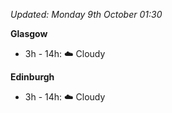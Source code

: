 *Updated: Monday 9th October 01:30*

**Glasgow**

* 3h - 14h: :cloud: Cloudy

**Edinburgh**

* 3h - 14h: :cloud: Cloudy
